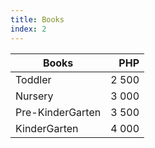 ```yaml
---
title: Books
index: 2
---
```


| Books            | PHP    |
| ---------------- |-------:|
| Toddler          |  2 500 |
| Nursery          |  3 000 |
| Pre-KinderGarten |  3 500 |
| KinderGarten     |  4 000 |
